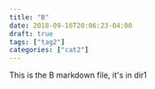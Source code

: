 ```yaml
---
title: "B"
date: 2018-09-16T20:06:23-04:00
draft: true
tags: ["tag2"]
categories: ["cat2"]
---
```


This is the B markdown file, it's in dir1
